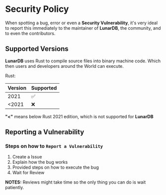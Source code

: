 # Security Policy

When spotting a bug, error or even a **Security Vulnerability**, it's very ideal to
report this immediately to the maintainer of **LunarDB**, the community, and to even the contributors.

## Supported Versions

**LunarDB** uses  Rust to compile source files into binary machine code. Which then users and developers around the World can execute.

Rust:

| Version | Supported          |
| ------- | ------------------ |
| 2021    | :white_check_mark: |
| <2021   | :x:                |

**"<"** means below Rust 2021 edition, which is not supported for **LunarDB**

## Reporting a Vulnerability

### Steps on how to `Report a Vulnerability`

1. Create a Issue
2. Explain how the bug works
3. Provided steps on how to execute the bug
4. Wait for Review

**NOTES:** Reviews might take time so the only thing you can do is wait patiently.
